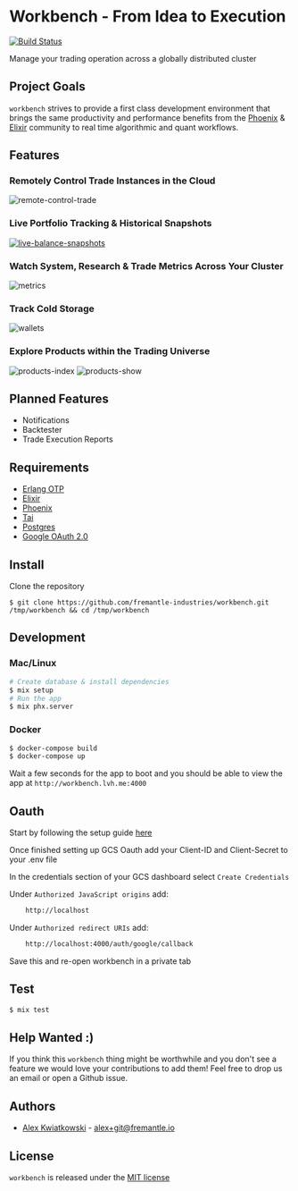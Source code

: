 # Workbench - From Idea to Execution
[![Build Status](https://github.com/fremantle-industries/workbench/workflows/test/badge.svg)](https://github.com/fremantle-industries/workbench/actions?query=workflow%3Atest)

Manage your trading operation across a globally distributed cluster

## Project Goals

`workbench` strives to provide a first class development environment that brings the same 
productivity and performance benefits from the [Phoenix](https://www.phoenixframework.org/) 
& [Elixir](https://elixir-lang.org/) community to real time algorithmic and quant workflows.

## Features

### Remotely Control Trade Instances in the Cloud

![remote-control-trade](./docs/remote-control-trade.png)

### Live Portfolio Tracking & Historical Snapshots

[![live-balance-snapshots](./docs/live-balance-snapshots.png)](https://youtu.be/cklMhS0KD88)

### Watch System, Research & Trade Metrics Across Your Cluster

![metrics](./docs/metrics.png)

### Track Cold Storage

![wallets](./docs/wallets.png)

### Explore Products within the Trading Universe

![products-index](./docs/products-index.png)
![products-show](./docs/products-show.png)

## Planned Features

- Notifications
- Backtester
- Trade Execution Reports

## Requirements

- [Erlang OTP](https://www.erlang.org/)
- [Elixir](https://elixir-lang.org/)
- [Phoenix](https://www.phoenixframework.org/)
- [Tai](https://github.com/fremantle-industries/tai)
- [Postgres](https://www.postgresql.org/)
- [Google OAuth 2.0](https://developers.google.com/identity/protocols/OAuth2)

## Install

Clone the repository

```
$ git clone https://github.com/fremantle-industries/workbench.git /tmp/workbench && cd /tmp/workbench
```

## Development

### Mac/Linux

```bash
# Create database & install dependencies
$ mix setup
# Run the app
$ mix phx.server
```

### Docker

```bash
$ docker-compose build
$ docker-compose up
```

Wait a few seconds for the app to boot and you should be able to view the app at `http://workbench.lvh.me:4000`

## Oauth

Start by following the setup guide [here](https://developers.google.com/adwords/api/docs/guides/authentication)

Once finished setting up GCS Oauth add your Client-ID and Client-Secret to your .env file

In the credentials section of your GCS dashboard select `Create Credentials`

Under `Authorized JavaScript origins` add: 
```bash
    http://localhost
```
Under `Authorized redirect URIs` add:
```bash
    http://localhost:4000/auth/google/callback
```

Save this and re-open workbench in a private tab

## Test

```bash
$ mix test
```

## Help Wanted :)

If you think this `workbench` thing might be worthwhile and you don't see a feature 
we would love your contributions to add them! Feel free to drop us an email or open 
a Github issue.

## Authors

* [Alex Kwiatkowski](https://github.com/rupurt) - alex+git@fremantle.io

## License

`workbench` is released under the [MIT license](./LICENSE.md)
